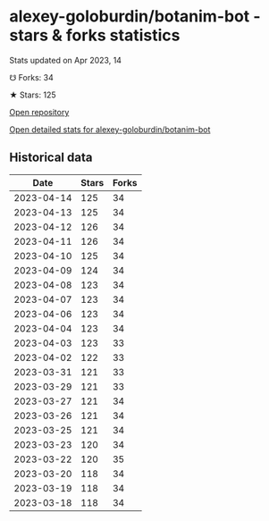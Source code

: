 # alexey-goloburdin/botanim-bot - stars & forks statistics

Stats updated on Apr 2023, 14

☋ Forks: 34

★ Stars: 125

[Open repository](https://github.com/alexey-goloburdin/botanim-bot)

[Open detailed stats for alexey-goloburdin/botanim-bot](https://reviewgithub.com/rep/alexey-goloburdin/botanim-bot)

## Historical data
| Date | Stars | Forks |
|------|-------|-------|
| 2023-04-14 | 125 | 34 | 
| 2023-04-13 | 125 | 34 | 
| 2023-04-12 | 126 | 34 | 
| 2023-04-11 | 126 | 34 | 
| 2023-04-10 | 125 | 34 | 
| 2023-04-09 | 124 | 34 | 
| 2023-04-08 | 123 | 34 | 
| 2023-04-07 | 123 | 34 | 
| 2023-04-06 | 123 | 34 | 
| 2023-04-04 | 123 | 34 | 
| 2023-04-03 | 123 | 33 | 
| 2023-04-02 | 122 | 33 | 
| 2023-03-31 | 121 | 33 | 
| 2023-03-29 | 121 | 33 | 
| 2023-03-27 | 121 | 34 | 
| 2023-03-26 | 121 | 34 | 
| 2023-03-25 | 121 | 34 | 
| 2023-03-23 | 120 | 34 | 
| 2023-03-22 | 120 | 35 | 
| 2023-03-20 | 118 | 34 | 
| 2023-03-19 | 118 | 34 | 
| 2023-03-18 | 118 | 34 | 

